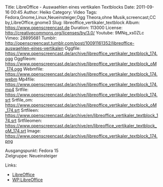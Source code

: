 Title: LibreOffice - Auswaehlen eines vertikalen Textblocks
Date: 2011-09-16 00:45
Author: Heiko
Category: Video
Tags: Fedora,Gnome,Linux,Neueinsteiger,Ogg Theora,ohne Musik,screencast,CC by,LibreOffice,gnome3
Slug: libreoffice_vertikaler_textblock
Album: https://www.openscreencast.de
Duration: 113000
License: http://creativecommons.org/licenses/by/3.0/
Youtube: 9MNq_xs0ZLc
Vimeo: 28895681
Tumblr: http://openscreencast.tumblr.com/post/10091161352/libreoffice-auswaehlen-eines-vertikalen
Oggfile: https://www.openscreencast.de/archive/libreoffice_vertikaler_textblock_174.ogg
Oggfileom: https://www.openscreencast.de/archive/libreoffice_vertikaler_textblock_oM_174.ogg
Webmfile: https://www.openscreencast.de/archive/libreoffice_vertikaler_textblock_174.webm
Mp4file: https://www.openscreencast.de/archive/libreoffice_vertikaler_textblock_174.mp4
Srtfile: https://www.openscreencast.de/archive/libreoffice_vertikaler_textblock_174.srt
Srtfile_om: https://www.openscreencast.de/archive/libreoffice_vertikaler_textblock_oM_174.srt
Srtfileen: https://www.openscreencast.de/archive/en/libreoffice_vertikaler_textblock_174.srt
Srtfileomen: https://www.openscreencast.de/archive/en/libreoffice_vertikaler_textblock_oM_174.srt
Image: https://www.openscreencast.de/archive/libreoffice_vertikaler_textblock_174.png

Ausgangspunkt: Fedora 15  
Zielgruppe: Neueinsteiger  

Links:

  * [LibreOffice](http://de.libreoffice.org/hilfe-kontakt/handbuecher/ "Link zu LibreOffice")
  * [WP:LibreOffice](http://de.wikipedia.org/wiki/Libreoffice "LibreOffice")

